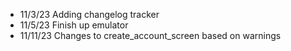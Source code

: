 - 11/3/23 Adding changelog tracker
- 11/5/23 Finish up emulator
- 11/11/23 Changes to create_account_screen based on warnings